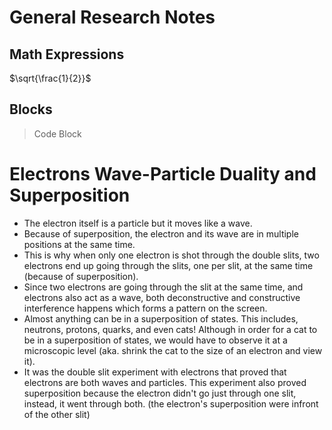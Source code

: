 <script type="text/javascript" src="http://cdn.mathjax.org/mathjax/latest/MathJax.js?config=TeX-AMS-MML_HTMLorMML"></script>
<script type="text/x-mathjax-config">
  MathJax.Hub.Config({ tex2jax: {inlineMath: [['$', '$']]}, messageStyle: "none" });
</script>

# General Research Notes

## Math Expressions
$\sqrt{\frac{1}{2}}$

## Blocks
> Code Block

# Electrons Wave-Particle Duality and Superposition
- The electron itself is a particle but it moves like a wave.
- Because of superposition, the electron and its wave are in multiple positions at the same time.
- This is why when only one electron is shot through the double slits, two electrons end up going through the slits, one per slit, at the same time (because of superposition).
- Since two electrons are going through the slit at the same time, and electrons also act as a wave, both deconstructive and constructive interference happens which forms a pattern on the screen.
- Almost anything can be in a superposition of states. This includes, neutrons, protons, quarks, and even cats! Although in order for a cat to be in a superposition of states, we would have to observe it at a microscopic level (aka. shrink the cat to the size of an electron and view it).
- It was the double slit experiment with electrons that proved that electrons are both waves and particles. This experiment also proved superposition because the electron didn't go just through one slit, instead, it went through both. (the electron's superposition were infront of the other slit)